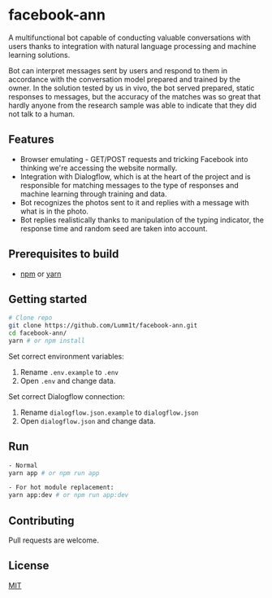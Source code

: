 # facebook-ann

A multifunctional bot capable of conducting valuable conversations with users thanks to integration with natural language processing and machine learning solutions.

Bot can interpret messages sent by users and respond to them in accordance with the conversation model prepared and trained by the owner.
In the solution tested by us in vivo, the bot served prepared, static responses to messages,
but the accuracy of the matches was so great that hardly anyone from the research sample was able to indicate that they did not talk to a human.

## Features
* Browser emulating - GET/POST requests and tricking Facebook into thinking we're accessing the website normally.
* Integration with Dialogflow, which is at the heart of the project and is responsible for matching messages to the type of responses and machine learning through training and data.
* Bot recognizes the photos sent to it and replies with a message with what is in the photo.
* Bot replies realistically thanks to manipulation of the typing indicator, the response time and random seed are taken into account.

## Prerequisites to build
- [npm](https://www.npmjs.com/) or [yarn](https://yarnpkg.com/lang/en/)

## Getting started
```bash
# Clone repo
git clone https://github.com/Lumm1t/facebook-ann.git
cd facebook-ann/
yarn # or npm install
```

Set correct environment variables:
1. Rename `.env.example` to `.env`
2. Open `.env` and change data.

Set correct Dialogflow connection:
1. Rename `dialogflow.json.example` to `dialogflow.json`
2. Open `dialogflow.json` and change data.

## Run
```bash
- Normal
yarn app # or npm run app

- For hot module replacement:
yarn app:dev # or npm run app:dev
```

## Contributing
Pull requests are welcome.

## License
[MIT](https://choosealicense.com/licenses/mit/)